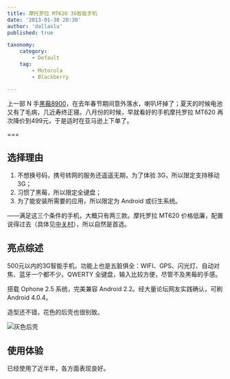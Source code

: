 ```yaml
---
title: 摩托罗拉 MT620 3G智能手机
date: '2013-01-30 20:30'
author: 'dallaslu'
published: true

taxonomy:
    category:
        - Default
    tag:
        - Motorola
        - Blackberry

---
```

上一部 N 手[黑莓8900](https://dallas.lu/blackberry-freshman/ "黑莓新手牢骚多")，在去年春节期间意外落水，喇叭坏掉了；夏天的时候电池又有了毛病，几近寿终正寝。八月份的时候，早就看好的手机摩托罗拉 MT620 再次降价到499元，于是适时在亚马逊上下单了。

===

## 选择理由

1.   不想换号码，携号转网的服务还遥遥无期，为了体验 3G，所以限定支持移动 3G；
2.   习惯了黑莓，所以限定全键盘；
3.   为了能安装所需要的应用，所以限定为 Android 或衍生系统。

——满足这三个条件的手机，大概只有两三款。摩托罗拉 MT620 价格低廉，配置说得过去（具体见[中关村](http://detail.zol.com.cn/cell_phone/index276866.shtml)），所以自然是首选。

## 亮点综述

500元以内的3G智能手机，功能上也是五脏俱全：WIFI、GPS、闪光灯、自动对焦、蓝牙一个都不少。QWERTY 全键盘，输入比较方便，尽管不及黑莓的手感。

搭载 Ophone 2.5 系统，完美兼容 Android 2.2。经大量论坛网友实践确认，可刷 Android 4.0.4。

造型还不错，花色的后壳也很别致。

![灰色后壳](https://file.dallaslu.com/2013/01/B2C_MT620_alt-6.png)

## 使用体验

已经使用了近半年，各方面表现良好。
